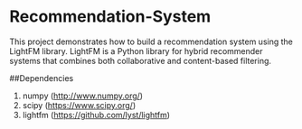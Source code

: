 # Recommendation-System
This project demonstrates how to build a recommendation system using the LightFM library. LightFM is a Python library for hybrid recommender systems that combines both collaborative and content-based filtering.

##Dependencies

1. numpy (http://www.numpy.org/)
2. scipy (https://www.scipy.org/)
3. lightfm (https://github.com/lyst/lightfm)

